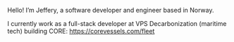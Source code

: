 Hello! I’m Jeffery, a software developer and engineer based in Norway.

I currently work as a full-stack developer at VPS Decarbonization (maritime tech) building CORE: https://corevessels.com/fleet 


